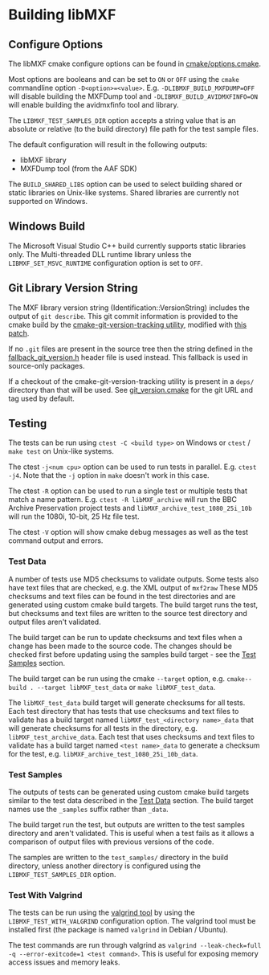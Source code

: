 # Building libMXF

## Configure Options

The libMXF cmake configure options can be found in [cmake/options.cmake](../cmake/options.cmake).

Most options are booleans and can be set to `ON` or `OFF` using the `cmake` commandline option `-D<option>=<value>`. E.g. `-DLIBMXF_BUILD_MXFDUMP=OFF` will disable building the MXFDump tool and `-DLIBMXF_BUILD_AVIDMXFINFO=ON` will enable building the avidmxfinfo tool and library.

The `LIBMXF_TEST_SAMPLES_DIR` option accepts a string value that is an absolute or relative (to the build directory) file path for the test sample files.

The default configuration will result in the following outputs:

- libMXF library
- MXFDump tool (from the AAF SDK)

The `BUILD_SHARED_LIBS` option can be used to select building shared or static libraries on Unix-like systems. Shared libraries are currently not supported on Windows.

## Windows Build

The Microsoft Visual Studio C++ build currently supports static libraries only. The Multi-threaded DLL runtime library unless the `LIBMXF_SET_MSVC_RUNTIME` configuration option is set to `OFF`.

## Git Library Version String

The MXF library version string (Identification::VersionString) includes the output of `git describe`. This git commit information is provided to the cmake build by the [cmake-git-version-tracking utility](https://github.com/andrew-hardin/cmake-git-version-tracking.git), modified with [this patch](../cmake/git_version_904dbda.patch).

If no `.git` files are present in the source tree then the string defined in the [fallback_git_version.h](../fallback_git_version.h) header file is used instead. This fallback is used in source-only packages.

If a checkout of the cmake-git-version-tracking utility is present in a `deps/` directory than that will be used. See [git_version.cmake](../cmake/git_version.cmake) for the git URL and tag used by default.

## Testing

The tests can be run using `ctest -C <build type>` on Windows or `ctest` / `make test` on Unix-like systems.

The ctest `-j<num cpu>` option can be used to run tests in parallel. E.g. `ctest -j4`. Note that the `-j` option in `make` doesn't work in this case.

The ctest `-R` option can be used to run a single test or multiple tests that match a name pattern. E.g. `ctest -R libMXF_archive` will run the BBC Archive Preservation project tests and `libMXF_archive_test_1080_25i_10b` will run the 1080i, 10-bit, 25 Hz file test.

The ctest `-V` option will show cmake debug messages as well as the test command output and errors.

### Test Data

A number of tests use MD5 checksums to validate outputs. Some tests also have text files that are checked, e.g. the XML output of `mxf2raw` These MD5 checksums and text files can be found in the test directories and are generated using custom cmake build targets. The build target runs the test, but checksums and text files are written to the source test directory and output files aren't validated.

The build target can be run to update checksums and text files when a change has been made to the source code. The changes should be checked first before updating using the samples build target - see the [Test Samples](#test-samples) section.

The build target can be run using the cmake `--target` option, e.g. `cmake--build . --target libMXF_test_data` or `make libMXF_test_data`.

The `libMXF_test_data` build target will generate checksums for all tests. Each test directory that has tests that use checksums and text files to validate has a build target named `libMXF_test_<directory name>_data` that will generate checksums for all tests in the directory, e.g. `libMXF_test_archive_data`. Each test that uses checksums and text files to validate has a build target named `<test name>_data` to generate a checksum for the test, e.g. `libMXF_archive_test_1080_25i_10b_data`.

### Test Samples

The outputs of tests can be generated using custom cmake build targets similar to the test data described in the [Test Data](#test-data) section. The build target names use the `_samples` suffix rather than `_data`.

The build target run the test, but outputs are written to the test samples directory and aren't validated. This is useful when a test fails as it allows a comparison of output files with previous versions of the code.

The samples are written to the `test_samples/` directory in the build directory, unless another directory is configured using the `LIBMXF_TEST_SAMPLES_DIR` option.

### Test With Valgrind

The tests can be run using the [valgrind tool](https://valgrind.org/) by using the `LIBMXF_TEST_WITH_VALGRIND` configuration option. The valgrind tool must be installed first (the package is named `valgrind` in Debian / Ubuntu).

The test commands are run through valgrind as `valgrind --leak-check=full -q --error-exitcode=1 <test command>`. This is useful for exposing memory access issues and memory leaks.
